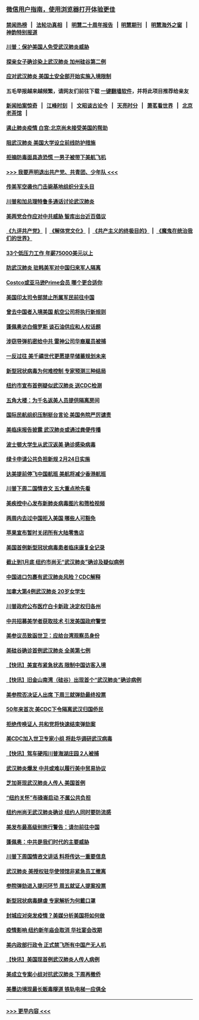 ### [微信用户指南，使用浏览器打开体验更佳](https://github.com/gfw-breaker/banned-news1/blob/master/indexes/wechat-guide.md?t=0)
#### [禁闻热榜](热点新闻.md?t=0)  &nbsp;&nbsp;|&nbsp;&nbsp; [法轮功真相](https://github.com/gfw-breaker/truth/blob/master/README.md?t=0) &nbsp;&nbsp;|&nbsp;&nbsp; [明慧二十周年报告](https://github.com/gfw-breaker/mh-reports/blob/master/README.md?t=0) &nbsp;&nbsp;|&nbsp;&nbsp;[明慧期刊](https://github.com/gfw-breaker/mh-qikan) &nbsp;&nbsp;|&nbsp;&nbsp; [明慧海外之窗](https://github.com/gfw-breaker/mh-news/blob/master/README.md?t=0) &nbsp;&nbsp;|&nbsp;&nbsp; [神韵特别报道](https://github.com/gfw-breaker/mh-news/blob/master/shenyun.md?t=0)
#### [川普：保护美国人免受武汉肺炎威胁](../pages/nsc412/n11839718.md?t=02031022) 
#### [探亲女子确诊染上武汉肺炎 加州硅谷第二例](../pages/nsc412/n11839784.md?t=02031022) 
#### [应对武汉肺炎 美国土安全部开始实施入境限制](../pages/nsc412/n11839729.md?t=02031022) 
#### 五毛举报越来越频繁，请网友们前往下载 [一键翻墙软件](https://github.com/gfw-breaker/ssr-accounts)，并将此项目推荐给亲友
#### [新闻拍案惊奇](https://github.com/gfw-breaker/banned-news1/blob/master/pages/link4.md) &nbsp;&nbsp;|&nbsp;&nbsp; [江峰时刻](https://github.com/gfw-breaker/banned-news1/blob/master/pages/link4.md) &nbsp;&nbsp;|&nbsp;&nbsp; [文昭谈古论今](https://github.com/gfw-breaker/banned-news1/blob/master/pages/link4.md) &nbsp;&nbsp;|&nbsp;&nbsp; [天亮时分](https://github.com/gfw-breaker/banned-news1/blob/master/pages/link4.md) &nbsp;&nbsp;|&nbsp;&nbsp; [萧茗看世界](https://github.com/gfw-breaker/banned-news1/blob/master/pages/link4.md) &nbsp;&nbsp;|&nbsp;&nbsp; [北京老茶馆](https://github.com/gfw-breaker/banned-news1/blob/master/pages/link4.md) &nbsp;&nbsp;|&nbsp;&nbsp; 
#### [遏止肺炎疫情 白宫:北京尚未接受美国的帮助](../pages/nsc412/n11839660.md?t=02031022) 
#### [阻武汉肺炎 美国大学设立前线防护措施](../pages/nsc412/n11839479.md?t=02031022) 
#### [拒摘防毒面具造恐慌 一男子被带下美航飞机](../pages/nsc412/n11839455.md?t=02031022) 
#### [>>> 我要声明退出共产党、共青团、少年队 <<<](https://github.com/begood0513/goodnews/blob/master/quit/letter.md) 
#### [传美军空袭也门击毙基地组织分支头目](../pages/nsc412/n11839210.md?t=02031022) 
#### [川普和加总理特鲁多通话讨论武汉肺炎](../pages/nsc412/n11839128.md?t=02031022) 
#### [美两党合作应对中共威胁 智库出台近百倡议](../pages/nsc412/n11838437.md?t=02031022) 
#### [《九评共产党》](https://github.com/begood0513/9ping.md/blob/master/README.md) &nbsp;|&nbsp; [《解体党文化》](../../../../jtdwh.md/blob/master/README.md)  &nbsp;|&nbsp; [《共产主义的终极目的》](../../../../gczydzjmd.md/blob/master/README.md) &nbsp;|&nbsp; [《魔鬼在统治我们的世界》](../../../../mgztzwmdsj.md/blob/master/README.md) 
#### [33个低压力工作 年薪75000美元以上](../pages/nsc412/n11834441.md?t=02031022) 
#### [防武汉肺炎 驻韩美军对中国归来军人隔离](../pages/nsc412/n11838970.md?t=02031022) 
#### [Costco或亚马逊Prime会员 哪个更合适你](../pages/nsc412/n11834459.md?t=02031022) 
#### [美国印太司令部禁止所属军民前往中国](../pages/nsc412/n11838418.md?t=02031022) 
#### [曾去中国者入境美国 航空公司将执行新规则](../pages/nsc412/n11838375.md?t=02031022) 
#### [蓬佩奥访白俄罗斯 谈石油供应和人权话题](../pages/nsc412/n11838242.md?t=02031022) 
#### [涉窃导弹机密给中共 雷神公司华裔雇员被捕](../pages/nsc412/n11838129.md?t=02031022) 
#### [一反过往 美千禧世代更愿提早储蓄规划未来](../pages/nsc412/n11837601.md?t=02031022) 
#### [新型冠状病毒为何难控制 专家预测三种结局](../pages/nsc412/n11838002.md?t=02031022) 
#### [纽约市宣布首例疑似武汉肺炎 送CDC检测](../pages/nsc412/n11837852.md?t=02031022) 
#### [五角大楼：为千名返美人员提供隔离房间](../pages/nsc412/n11837831.md?t=02031022) 
#### [国际民航组织压制挺台言论 美国务院严厉谴责](../pages/nsc412/n11837791.md?t=02031022) 
#### [美临床报告披露 武汉肺炎或通过粪便传播](../pages/nsc412/n11837626.md?t=02031022) 
#### [波士顿大学生从武汉返美 确诊感染病毒](../pages/nsc412/n11837580.md?t=02031022) 
#### [绿卡申请公共负担新规 2月24日实施](../pages/nsc412/n11836634.md?t=02031022) 
#### [达美提前停飞中国航班 美航将减少香港航班](../pages/nsc412/n11837649.md?t=02031022) 
#### [川普下周二国情咨文 五大重点抢先看](../pages/nsc412/n11837512.md?t=02031022) 
#### [美疾控中心发布新肺炎病毒图片和筛检视频](../pages/nsc412/n11837491.md?t=02031022) 
#### [两周内去过中国拒入美国 哪些人可豁免](../pages/nsc412/n11837400.md?t=02031022) 
#### [苹果宣布暂时关闭所有大陆零售店](../pages/nsc412/n11837097.md?t=02031022) 
#### [美国首例新型冠状病毒患者临床康复全记录](../pages/nsc412/n11836513.md?t=02031022) 
#### [截止到1月底  纽约市尚无“武汉肺炎”确诊及疑似病例](../pages/nsc412/n11836657.md?t=02031022) 
#### [中国进口包裹有武汉肺炎风险？CDC解释](../pages/nsc412/n11836321.md?t=02031022) 
#### [加拿大第4例武汉肺炎 20岁女学生](../pages/nsc412/n11836537.md?t=02031022) 
#### [川普政府公布医疗白卡新政 决定权归各州](../pages/nsc412/n11836336.md?t=02031022) 
#### [中共招募美学者获取技术 引发美国政府警觉](../pages/nsc412/n11836277.md?t=02031022) 
#### [美参议员致函世卫：应给台湾观察员身份](../pages/nsc412/n11836183.md?t=02031022) 
#### [美硅谷确诊首例武汉肺炎 全美第七例](../pages/nsc412/n11836093.md?t=02031022) 
#### [【快讯】美宣布紧急状态 限制中国访客入境](../pages/nsc412/n11836030.md?t=02031022) 
#### [【快讯】旧金山南湾（硅谷）出现首个“武汉肺炎”确诊病例](../pages/nsc412/n11836084.md?t=02031022) 
#### [美参院否决证人出席 下周三就弹劾最终投票](../pages/nsc412/n11835900.md?t=02031022) 
#### [50年来首次 美CDC下令隔离武汉归国侨民](../pages/nsc412/n11835854.md?t=02031022) 
#### [拒绝传唤证人 共和党将快速结束弹劾案](../pages/nsc412/n11835573.md?t=02031022) 
#### [美CDC加入世卫专家小组 将赴华调研武汉病毒](../pages/nsc412/n11835584.md?t=02031022) 
#### [【快讯】驾车硬闯川普海湖庄园 2人被捕](../pages/nsc412/n11835785.md?t=02031022) 
#### [武汉肺炎爆发 中共或难以履行美中贸易协议](../pages/nsc412/n11834752.md?t=02031022) 
#### [芝加哥现武汉肺炎人传人 美国首例](../pages/nsc412/n11834730.md?t=02031022) 
#### [“纽约关怀”布碌崙启动  不属公共负担](../pages/nsc412/n11834269.md?t=02031022) 
#### [纽约州尚无武汉肺炎确诊  纽约人同时要防流感](../pages/nsc412/n11834247.md?t=02031022) 
#### [美发布最高级别旅行警告：请勿前往中国](../pages/nsc412/n11834038.md?t=02031022) 
#### [蓬佩奥：中共是我们时代的主要威胁](../pages/nsc412/n11833434.md?t=02031022) 
#### [川普下周国情咨文讲话 料将传达一重要信息](../pages/nsc412/n11833714.md?t=02031022) 
#### [武汉肺炎 美授权驻华使领馆非紧急员工撤离](../pages/nsc412/n11833604.md?t=02031022) 
#### [参院弹劾进入提问环节 周五就证人提案投票](../pages/nsc412/n11833522.md?t=02031022) 
#### [新型冠状病毒肆虐 专家解析为何戴口罩](../pages/nsc412/n11833332.md?t=02031022) 
#### [封城应对突发疫情？美媒分析美国将如何做](../pages/nsc412/n11831560.md?t=02031022) 
#### [疫情影响 纽约新年庙会取消 华社宴会改期](../pages/nsc412/n11831457.md?t=02031022) 
#### [美内政部行政令 正式禁飞所有中国产无人机](../pages/nsc412/n11833169.md?t=02031022) 
#### [【快讯】美国现首例武汉肺炎人传人病例](../pages/nsc412/n11833284.md?t=02031022) 
#### [美成立专案小组对抗武汉肺炎 下周再撤侨](../pages/nsc412/n11832839.md?t=02031022) 
#### [美墨边境现最长贩毒隧道 铁轨电梯一应俱全](../pages/nsc412/n11832928.md?t=02031022) 

----
#### [ >>> 更早内容 <<< ](../indexes/nsc412-earlier.md)

